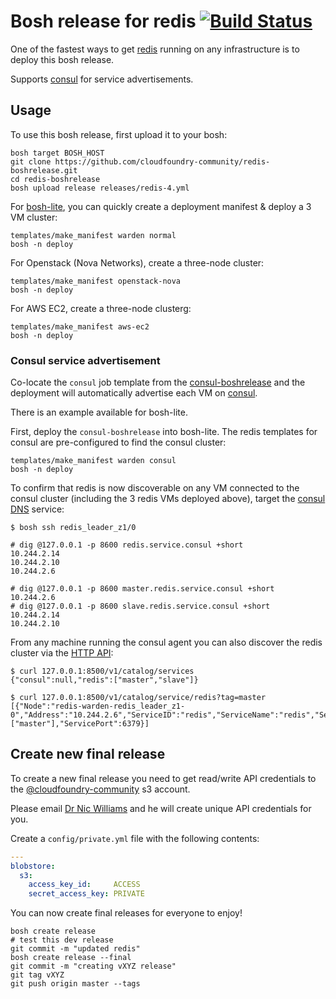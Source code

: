 Bosh release for redis [![Build Status](https://travis-ci.org/cloudfoundry-community/redis-boshrelease.png?branch=master)](https://travis-ci.org/cloudfoundry-community/redis-boshrelease/)
===========================================================================================================================================================================================

One of the fastest ways to get [redis](http://redis.io) running on any infrastructure is to deploy this bosh release.

Supports [consul](http://consul.io) for service advertisements.

Usage
-----

To use this bosh release, first upload it to your bosh:

```
bosh target BOSH_HOST
git clone https://github.com/cloudfoundry-community/redis-boshrelease.git
cd redis-boshrelease
bosh upload release releases/redis-4.yml
```

For [bosh-lite](https://github.com/cloudfoundry/bosh-lite), you can quickly create a deployment manifest & deploy a 3 VM cluster:

```
templates/make_manifest warden normal
bosh -n deploy
```

For Openstack (Nova Networks), create a three-node cluster:

```
templates/make_manifest openstack-nova
bosh -n deploy
```

For AWS EC2, create a three-node clusterg:

```
templates/make_manifest aws-ec2
bosh -n deploy
```

### Consul service advertisement

Co-locate the `consul` job template from the [consul-boshrelease](https://github.com/cloudfoundry-community/consul-boshrelease) and the deployment will automatically advertise each VM on [consul](http://consul.io).

There is an example available for bosh-lite.

First, deploy the `consul-boshrelease` into bosh-lite. The redis templates for consul are pre-configured to find the consul cluster:

```
templates/make_manifest warden consul
bosh -n deploy
```

To confirm that redis is now discoverable on any VM connected to the consul cluster (including the 3 redis VMs deployed above), target the [consul DNS](http://www.consul.io/docs/agent/dns.html) service:

```
$ bosh ssh redis_leader_z1/0

# dig @127.0.0.1 -p 8600 redis.service.consul +short
10.244.2.14
10.244.2.10
10.244.2.6

# dig @127.0.0.1 -p 8600 master.redis.service.consul +short
10.244.2.6
# dig @127.0.0.1 -p 8600 slave.redis.service.consul +short
10.244.2.14
10.244.2.10
```

From any machine running the consul agent you can also discover the redis cluster via the [HTTP API](http://www.consul.io/docs/agent/http.html):

```
$ curl 127.0.0.1:8500/v1/catalog/services
{"consul":null,"redis":["master","slave"]}

$ curl 127.0.0.1:8500/v1/catalog/service/redis?tag=master
[{"Node":"redis-warden-redis_leader_z1-0","Address":"10.244.2.6","ServiceID":"redis","ServiceName":"redis","ServiceTags":["master"],"ServicePort":6379}]
```

Create new final release
------------------------

To create a new final release you need to get read/write API credentials to the [@cloudfoundry-community](https://github.com/cloudfoundry-community) s3 account.

Please email [Dr Nic Williams](mailto:&#x64;&#x72;&#x6E;&#x69;&#x63;&#x77;&#x69;&#x6C;&#x6C;&#x69;&#x61;&#x6D;&#x73;&#x40;&#x67;&#x6D;&#x61;&#x69;&#x6C;&#x2E;&#x63;&#x6F;&#x6D;) and he will create unique API credentials for you.

Create a `config/private.yml` file with the following contents:

```yaml
---
blobstore:
  s3:
    access_key_id:     ACCESS
    secret_access_key: PRIVATE
```

You can now create final releases for everyone to enjoy!

```
bosh create release
# test this dev release
git commit -m "updated redis"
bosh create release --final
git commit -m "creating vXYZ release"
git tag vXYZ
git push origin master --tags
```
